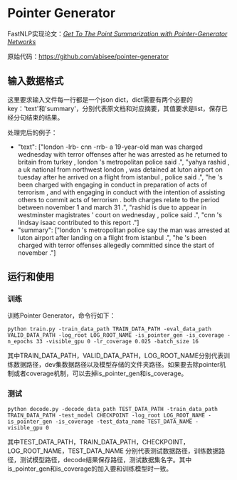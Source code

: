 # Pointer Generator

FastNLP实现论文：*[Get To The Point Summarization with Pointer-Generator Networks](https://arxiv.org/abs/1704.04368)*

原始代码：https://github.com/abisee/pointer-generator



## 输入数据格式
这里要求输入文件每一行都是一个json dict，dict需要有两个必要的key：'text'和'summary'，分别代表原文档和对应摘要，其值要求是list，保存已经分句结束的结果。

处理完后的例子：

- "text": ["london -lrb- cnn -rrb- a 19-year-old man was charged wednesday with terror offenses after he was arrested as he returned to britain from turkey , london 's metropolitan police said .", "yahya rashid , a uk national from northwest london , was detained at luton airport on tuesday after he arrived on a flight from istanbul , police said .", "he 's been charged with engaging in conduct in preparation of acts of terrorism , and with engaging in conduct with the intention of assisting others to commit acts of terrorism . both charges relate to the period between november 1 and march 31 .", "rashid is due to appear in westminster magistrates ' court on wednesday , police said .", "cnn 's lindsay isaac contributed to this report ."]
- "summary": ["london 's metropolitan police say the man was arrested at luton airport after landing on a flight from istanbul .", "he 's been charged with terror offenses allegedly committed since the start of november ."]



## 运行和使用

### 训练
训练Pointer Generator，命令行如下：
```shell
python train.py -train_data_path TRAIN_DATA_PATH -eval_data_path VALID_DATA_PATH -log_root LOG_ROOT_NAME -is_pointer_gen -is_coverage -n_epochs 33 -visible_gpu 0 -lr_coverage 0.025 -batch_size 16
```
其中TRAIN_DATA_PATH，VALID_DATA_PATH，LOG_ROOT_NAME分别代表训练数据路径，dev集数据路径以及模型存储的文件夹路径。如果要去除pointer机制或者coverage机制，可以去掉is_pointer_gen和is_coverage。



### 测试
```shell
python decode.py -decode_data_path TEST_DATA_PATH -train_data_path TRAIN_DATA_PATH -test_model CHECKPOINT -log_root LOG_ROOT_NAME -is_pointer_gen -is_coverage -test_data_name TEST_DATA_NAME -visible_gpu 0
```
其中TEST_DATA_PATH，TRAIN_DATA_PATH，CHECKPOINT，LOG_ROOT_NAME，TEST_DATA_NAME 分别代表测试数据路径，训练数据路径，测试模型路径，decode结果保存路径，测试数据集名字。其中is_pointer_gen和is_coverage的加入要和训练模型时一致。


